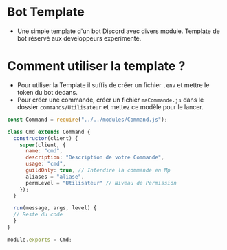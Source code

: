 # Bot Template
- Une simple template d'un bot Discord avec divers module. Template de bot réservé aux développeurs experimenté.

# Comment utiliser la template ?
- Pour utiliser la Template il suffis de créer un fichier `.env` et mettre le token du bot dedans.
- Pour créer une commande, créer un fichier `maCommande.js` dans le dossier `commands/Utilisateur` et mettez ce modèle pour le lancer.
```js
const Command = require("../../modules/Command.js");

class Cmd extends Command {
  constructor(client) {
    super(client, {
      name: "cmd",
      description: "Description de votre Commande",
      usage: "cmd",
      guildOnly: true, // Interdire la commande en Mp
      aliases = "aliase",
      permLevel = "Utilisateur" // Niveau de Permission
    });
  }

  run(message, args, level) {
  // Reste du code
  }
}

module.exports = Cmd;
```

